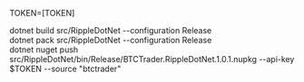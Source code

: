 TOKEN=[TOKEN]  

dotnet build src/RippleDotNet --configuration Release  
dotnet pack src/RippleDotNet --configuration Release  
dotnet nuget push src/RippleDotNet/bin/Release/BTCTrader.RippleDotNet.1.0.1.nupkg --api-key $TOKEN --source "btctrader"  
